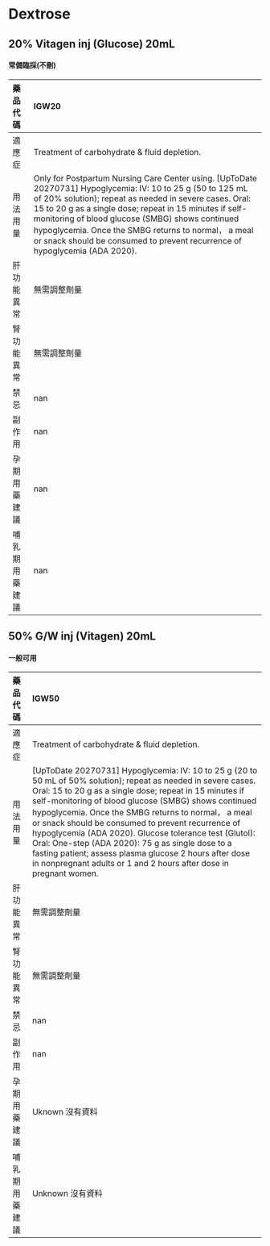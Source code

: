 # Dextrose

## 20% Vitagen inj (Glucose) 20mL

#### 常備臨採(不刪)

| 藥品代碼       | IGW20                                                                                                                                                                                                                                                                                                                                                                                                                     |
|:---------------|:--------------------------------------------------------------------------------------------------------------------------------------------------------------------------------------------------------------------------------------------------------------------------------------------------------------------------------------------------------------------------------------------------------------------------|
| 適應症         | Treatment of carbohydrate & fluid depletion.                                                                                                                                                                                                                                                                                                                                                                              |
| 用法用量       | Only for Postpartum Nursing Care Center using. [UpToDate 20270731] Hypoglycemia: IV: 10 to 25 g (50 to 125 mL of 20% solution); repeat as needed in severe cases. Oral: 15 to 20 g as a single dose; repeat in 15 minutes if self-monitoring of blood glucose (SMBG) shows continued hypoglycemia. Once the SMBG returns to normal， a meal or snack should be consumed to prevent recurrence of hypoglycemia (ADA 2020). |
| 肝功能異常     | 無需調整劑量                                                                                                                                                                                                                                                                                                                                                                                                              |
| 腎功能異常     | 無需調整劑量                                                                                                                                                                                                                                                                                                                                                                                                              |
| 禁忌           | nan                                                                                                                                                                                                                                                                                                                                                                                                                       |
| 副作用         | nan                                                                                                                                                                                                                                                                                                                                                                                                                       |
| 孕期用藥建議   | nan                                                                                                                                                                                                                                                                                                                                                                                                                       |
| 哺乳期用藥建議 | nan                                                                                                                                                                                                                                                                                                                                                                                                                       |

## 50% G/W inj (Vitagen) 20mL

#### 一般可用

| 藥品代碼       | IGW50                                                                                                                                                                                                                                                                                                                                                                                                                                                                                                                                                                                         |
|:---------------|:----------------------------------------------------------------------------------------------------------------------------------------------------------------------------------------------------------------------------------------------------------------------------------------------------------------------------------------------------------------------------------------------------------------------------------------------------------------------------------------------------------------------------------------------------------------------------------------------|
| 適應症         | Treatment of carbohydrate & fluid depletion.                                                                                                                                                                                                                                                                                                                                                                                                                                                                                                                                                  |
| 用法用量       | [UpToDate 20270731] Hypoglycemia: IV: 10 to 25 g (20 to 50 mL of 50% solution); repeat as needed in severe cases. Oral: 15 to 20 g as a single dose; repeat in 15 minutes if self-monitoring of blood glucose (SMBG) shows continued hypoglycemia. Once the SMBG returns to normal， a meal or snack should be consumed to prevent recurrence of hypoglycemia (ADA 2020). Glucose tolerance test (Glutol): Oral: One-step (ADA 2020): 75 g as single dose to a fasting patient; assess plasma glucose 2 hours after dose in nonpregnant adults or 1 and 2 hours after dose in pregnant women. |
| 肝功能異常     | 無需調整劑量                                                                                                                                                                                                                                                                                                                                                                                                                                                                                                                                                                                  |
| 腎功能異常     | 無需調整劑量                                                                                                                                                                                                                                                                                                                                                                                                                                                                                                                                                                                  |
| 禁忌           | nan                                                                                                                                                                                                                                                                                                                                                                                                                                                                                                                                                                                           |
| 副作用         | nan                                                                                                                                                                                                                                                                                                                                                                                                                                                                                                                                                                                           |
| 孕期用藥建議   | Uknown 沒有資料                                                                                                                                                                                                                                                                                                                                                                                                                                                                                                                                                                               |
| 哺乳期用藥建議 | Unknown 沒有資料                                                                                                                                                                                                                                                                                                                                                                                                                                                                                                                                                                              |

